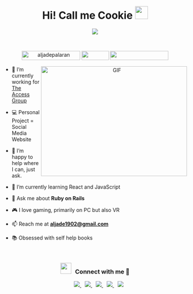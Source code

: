 
<h1 align="center">Hi! Call me Cookie <img src="https://media.giphy.com/media/hvRJCLFzcasrR4ia7z/giphy.gif" width="35"></h1>
<p align="center">
  <a href="https://github.com/DenverCoder1/readme-typing-svg"><img src="https://readme-typing-svg.herokuapp.com?font=Time+New+Roman&color=%23C8BE25&size=25&center=true&vCenter=true&width=600&height=100&lines=Software+Engineer+|+Scrum+Master"></a>
</p>
<br>
<p align="center"> 
	<img src="https://komarev.com/ghpvc/?username=aljadepalaran&label=Profile%20views&color=0047AB&style=plastic?" alt="aljadepalaran" height=25px, width=160px/>
	<img src="https://img.shields.io/badge/Age-23-green" height=25px, width=75px/>
	<img src="https://img.shields.io/badge/Focus-Ruby%20on%20Rails-red" height=25px, width=160px/>
</p>
<a target="_blank" align="center">
  <img align="right" top="500" height="300" width="400" alt="GIF" src="https://media.giphy.com/media/SWoSkN6DxTszqIKEqv/giphy.gif">
</a>

- 🔭 I’m currently working for <a href="https://www.theaccessgroup.com/en-gb/" target="blank">The Access Group</a>

- 💻 Personal Project = Social Media Website

- 🤝 I’m happy to help where I can, just ask.

- 🌱 I’m currently learning React and JavaScript

- 💬 Ask me about **Ruby on Rails**

- 🎮 I love gaming, primarily on PC but also VR

- 📫 Reach me at **aljade1902@gmail.com**

- 📚 Obsessed with self help books

<br/>
<h3 align="center"><img src="https://media.giphy.com/media/iY8CRBdQXODJSCERIr/giphy.gif" width="30" height="30" style="margin-right: 10px;">Connect with me 🤝 </h3>
<p align="center">
  <div align="center" class="icons-social" style="margin-left: 10px;">
    <a style="margin-left: 10px;"  target="_blank" href="https://www.linkedin.com/in/aljadepalaran/">
      <img src="https://img.icons8.com/doodle/40/000000/linkedin--v2.png">
    </a>
    <a style="margin-left: 10px;" target="_blank" href="https://github.com/aljadepalaran">
		  <img src="https://img.icons8.com/doodle/40/000000/github--v1.png">
    </a>
		<a style="margin-left: 10px;" target="_blank" href="https://stackoverflow.com/users/21021862/aljadepalaran?tab=profile">
				<img src="https://img.icons8.com/external-tal-revivo-color-tal-revivo/40/000000/external-stack-overflow-is-a-question-and-answer-site-for-professional-logo-color-tal-revivo.png">
    </a>
    <a style="margin-left: 10px;" target="_blank" href="https://instagram.com/aljxde">
			<img src="https://img.icons8.com/doodle/40/000000/instagram-new--v2.png">
    </a>
		<a style="margin-left: 10px;" target="_blank" href="https://twitter.com/aljadepalaran">
			<img src="https://img.icons8.com/doodle/1x/twitter-squared--v2.png" >
    </a>
  </div>
</p>
<!-- ## Statistics
<a href="https://github.com/aljadepalaran" title="Go to Profile">
  <img height=180 src="https://github-readme-stats.vercel.app/api?username=aljadepalaran&show_icons=true&theme=gotham">
</a>
<a href="https://github.com/anuraghazra/github-readme-stats">
  <img height=180 src="https://github-readme-stats.vercel.app/api/top-langs/?username=aljadepalaran&hide=c%23,powershell,java&title_color=2aa889&text_color=99d1ce&icon_color=2bbc8a&bg_color=0c1014&langs_count=8&layout=compact" />
</a> -->
